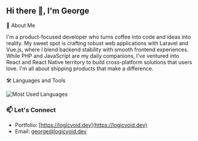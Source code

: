 ## Hi there 👋, I'm George

🚀 About Me

I'm a product-focused developer who turns coffee into code and ideas into reality. My sweet spot is crafting robust web applications with Laravel and Vue.js, where I blend backend stability with smooth frontend experiences. While PHP and JavaScript are my daily companions, I've ventured into React and React Native territory to build cross-platform solutions that users love. I'm all about shipping products that make a difference.

🛠️ Languages and Tools

![Most Used Languages](https://github-readme-stats.vercel.app/api/top-langs/?username=geosem42&layout=compact&theme=tokyonight)

### 📫 Let's Connect
- Portfolio: [https://logicvoid.dev](https://logicvoid.dev)
- Email: [george@logicvoid.dev](mailto:george@logicvoid.dev)
